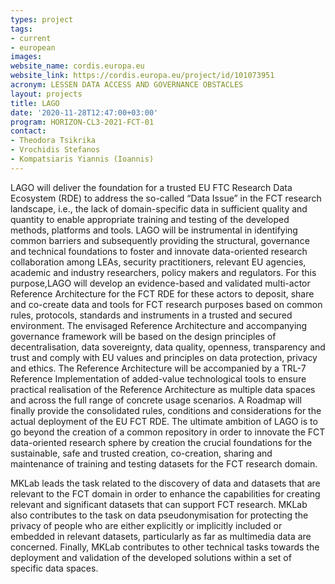 ```yaml
---
types: project
tags:
- current
- european
images:
website_name: cordis.europa.eu
website_link: https://cordis.europa.eu/project/id/101073951
acronym: LESSEN DATA ACCESS AND GOVERNANCE OBSTACLES
layout: projects
title: LAGO
date: '2020-11-28T12:47:00+03:00'
program: HORIZON-CL3-2021-FCT-01
contact:
- Theodora Tsikrika
- Vrochidis Stefanos
- Kompatsiaris Yiannis (Ioannis)
---
```

<p>
LAGO will deliver the foundation for a trusted EU FTC Research Data Ecosystem (RDE) to address the so-called “Data Issue” in the FCT research landscape, i.e., the lack of domain-specific data in sufficient quality and quantity to enable appropriate training and testing of the developed methods, platforms and tools. LAGO will be instrumental in identifying common barriers and subsequently providing the structural, governance and technical foundations to foster and innovate data-oriented research collaboration among LEAs, security practitioners, relevant EU agencies, academic and industry researchers, policy makers and regulators. For this purpose,LAGO will develop an evidence-based and validated multi-actor Reference Architecture for the FCT RDE for these actors to deposit, share and co-create data and tools for FCT research purposes based on common rules, protocols, standards and instruments in a trusted and secured environment. The envisaged Reference Architecture and accompanying governance framework will be based on the design principles of decentralisation, data sovereignty, data quality, openness, transparency and trust and comply with EU values and principles on data protection, privacy and ethics. The Reference Architecture will be accompanied by a TRL-7 Reference Implementation of added-value technological tools to ensure practical realisation of the Reference Architecture as multiple data spaces and across the full range of concrete usage scenarios. A Roadmap will finally provide the consolidated rules, conditions and considerations for the actual deployment of the EU FCT RDE. The ultimate ambition of LAGO is to go beyond the creation of a common repository in order to innovate the FCT data-oriented research sphere by creation the crucial foundations for the sustainable, safe and trusted creation, co-creation, sharing and maintenance of training and testing datasets for the FCT research domain.
</p>
<p>
MKLab leads the task related to the discovery of data and datasets that are relevant to the FCT domain in order to enhance the capabilities for creating relevant and significant datasets that can support FCT research. MKLab also contributes to the task on data pseudonymisation for protecting the privacy of people who are either explicitly or implicitly included or embedded in relevant datasets, particularly as far as multimedia data are concerned. Finally, MKLab contributes to other technical tasks towards the deployment and validation of the developed solutions within a set of specific data spaces.
</p>
<p>
